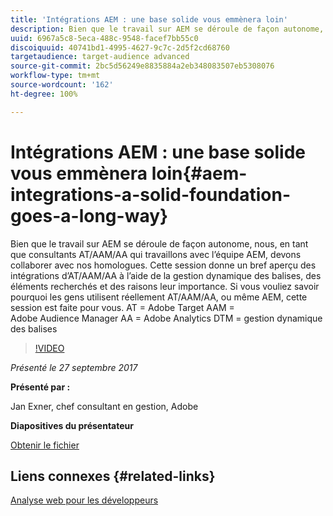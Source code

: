 ```yaml
---
title: 'Intégrations AEM : une base solide vous emmènera loin'
description: Bien que le travail sur AEM se déroule de façon autonome, nous, en tant que consultants AT/AAM/AA qui travaillons avec l’équipe AEM, devons collaborer avec nos homologues. Cette session donne un bref aperçu des intégrations d’AT/AAM/AA à l’aide de la gestion dynamique des balises, des éléments recherchés et des raisons leur importance.
uuid: 6967a5c8-5eca-488c-9548-facef7bb55c0
discoiquuid: 40741bd1-4995-4627-9c7c-2d5f2cd68760
targetaudience: target-audience advanced
source-git-commit: 2bc5d56249e8835884a2eb348083507eb5308076
workflow-type: tm+mt
source-wordcount: '162'
ht-degree: 100%

---
```



# Intégrations AEM : une base solide vous emmènera loin{#aem-integrations-a-solid-foundation-goes-a-long-way}

Bien que le travail sur AEM se déroule de façon autonome, nous, en tant que consultants AT/AAM/AA qui travaillons avec l’équipe AEM, devons collaborer avec nos homologues. Cette session donne un bref aperçu des intégrations d’AT/AAM/AA à l’aide de la gestion dynamique des balises, des éléments recherchés et des raisons leur importance. Si vous vouliez savoir pourquoi les gens utilisent réellement AT/AAM/AA, ou même AEM, cette session est faite pour vous.   AT = Adobe Target AAM = Adobe Audience Manager AA = Adobe Analytics DTM = gestion dynamique des balises

>[!VIDEO](https://video.tv.adobe.com/v/19833/?quality=9)

*Présenté le 27 septembre 2017*

**Présenté par :**

Jan Exner, chef consultant en gestion, Adobe

**Diapositives du présentateur**

[Obtenir le fichier](assets/170927-aem-gems-integrations.pdf)

## Liens connexes {#related-links}

[Analyse web pour les développeurs](https://webanalyticsfordevelopers.com/)

<!--
[Get back to the Overview](https://helpx.adobe.com/experience-manager/kt/eseminars/gems/aem-index.html)
-->
